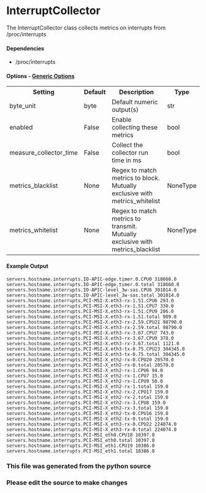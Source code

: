 InterruptCollector
=====

The InterruptCollector class collects metrics on interrupts from
/proc/interrupts

#### Dependencies

 * /proc/interrupts


#### Options - [Generic Options](Configuration)

<table><tr><th>Setting</th><th>Default</th><th>Description</th><th>Type</th></tr>
<tr><td>byte_unit</td><td>byte</td><td>Default numeric output(s)</td><td>str</td></tr>
<tr><td>enabled</td><td>False</td><td>Enable collecting these metrics</td><td>bool</td></tr>
<tr><td>measure_collector_time</td><td>False</td><td>Collect the collector run time in ms</td><td>bool</td></tr>
<tr><td>metrics_blacklist</td><td>None</td><td>Regex to match metrics to block. Mutually exclusive with metrics_whitelist</td><td>NoneType</td></tr>
<tr><td>metrics_whitelist</td><td>None</td><td>Regex to match metrics to transmit. Mutually exclusive with metrics_blacklist</td><td>NoneType</td></tr>
</table>

#### Example Output

```
servers.hostname.interrupts.IO-APIC-edge.timer.0.CPU0 318660.0
servers.hostname.interrupts.IO-APIC-edge.timer.0.total 318660.0
servers.hostname.interrupts.IO-APIC-level_3w-sas.CPU6 301014.0
servers.hostname.interrupts.IO-APIC-level_3w-sas.total 301014.0
servers.hostname.interrupts.PCI-MSI-X.eth3-rx-1.51.CPU6 293.0
servers.hostname.interrupts.PCI-MSI-X.eth3-rx-1.51.CPU7 330.0
servers.hostname.interrupts.PCI-MSI-X.eth3-rx-1.51.CPU9 286.0
servers.hostname.interrupts.PCI-MSI-X.eth3-rx-1.51.total 909.0
servers.hostname.interrupts.PCI-MSI-X.eth3-rx-2.59.CPU21 98790.0
servers.hostname.interrupts.PCI-MSI-X.eth3-rx-2.59.total 98790.0
servers.hostname.interrupts.PCI-MSI-X.eth3-rx-3.67.CPU7 743.0
servers.hostname.interrupts.PCI-MSI-X.eth3-rx-3.67.CPU9 378.0
servers.hostname.interrupts.PCI-MSI-X.eth3-rx-3.67.total 1121.0
servers.hostname.interrupts.PCI-MSI-X.eth3-tx-0.75.CPU23 304345.0
servers.hostname.interrupts.PCI-MSI-X.eth3-tx-0.75.total 304345.0
servers.hostname.interrupts.PCI-MSI-X_eth2-rx-0.CPU20 20570.0
servers.hostname.interrupts.PCI-MSI-X_eth2-rx-0.total 20570.0
servers.hostname.interrupts.PCI-MSI-X_eth2-rx-1.CPU6 94.0
servers.hostname.interrupts.PCI-MSI-X_eth2-rx-1.CPU7 15.0
servers.hostname.interrupts.PCI-MSI-X_eth2-rx-1.CPU9 50.0
servers.hostname.interrupts.PCI-MSI-X_eth2-rx-1.total 159.0
servers.hostname.interrupts.PCI-MSI-X_eth2-rx-2.CPU17 159.0
servers.hostname.interrupts.PCI-MSI-X_eth2-rx-2.total 159.0
servers.hostname.interrupts.PCI-MSI-X_eth2-rx-3.CPU8 159.0
servers.hostname.interrupts.PCI-MSI-X_eth2-rx-3.total 159.0
servers.hostname.interrupts.PCI-MSI-X_eth2-tx-0.CPU16 159.0
servers.hostname.interrupts.PCI-MSI-X_eth2-tx-0.total 159.0
servers.hostname.interrupts.PCI-MSI-X_eth3-rx-0.CPU22 224074.0
servers.hostname.interrupts.PCI-MSI-X_eth3-rx-0.total 224074.0
servers.hostname.interrupts.PCI-MSI_eth0.CPU18 10397.0
servers.hostname.interrupts.PCI-MSI_eth0.total 10397.0
servers.hostname.interrupts.PCI-MSI_eth1.CPU19 10386.0
servers.hostname.interrupts.PCI-MSI_eth1.total 10386.0
```

### This file was generated from the python source
### Please edit the source to make changes

